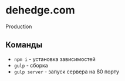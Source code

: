 # dehedge.com

Production

## Команды

- `npm i` - установка зависимостей
- `gulp` - сборка
- `gulp server` - запуск сервера на 80 порту
